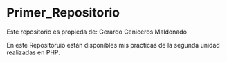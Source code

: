 # Primer_Repositorio
Este repositorio es propieda de: Gerardo Ceniceros Maldonado

En este Repositoruio están disponibles mis practicas de la segunda unidad realizadas en PHP.
